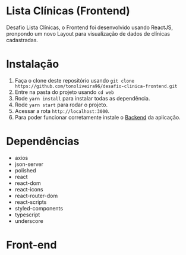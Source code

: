 <h1>Lista Clínicas (Frontend)</h1>
<p>Desafio Lista Clínicas, o Frontend foi desenvolvido usando ReactJS, pronpondo um novo Layout para visualização de dados de clínicas cadastradas. </p>

# Instalação

1. Faça o clone deste repositório usando `git clone https://github.com/tonoliveira96/desafio-clinica-frontend.git`
2. Entre na pasta do projeto usando `cd web`
3. Rode `yarn install` para instalar todas as dependência.
4. Rode `yarn start` para rodar o projeto.
5. Acessar a rota `http://localhost:3000`.
6. Para poder funcionar corretamente instale o <a href="https://github.com/tonoliveira96/desafio-clinica-backend.git">Backend</a> da aplicação.


# Dependências

* axios
* json-server
* polished
* react
* react-dom
* react-icons
* react-router-dom
* react-scripts
* styled-components
* typescript
* underscore

# Front-end

